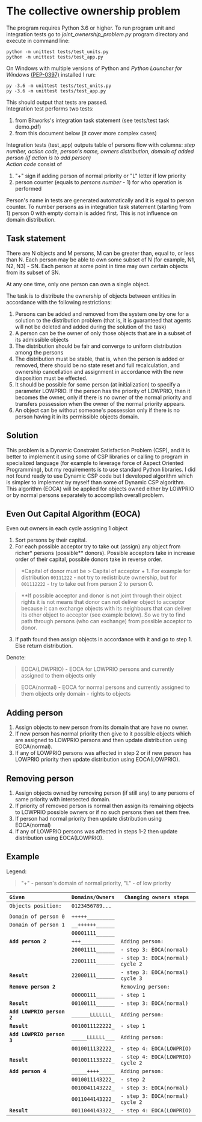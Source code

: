
The collective ownership problem
================================

The program requires Python 3.6 or higher.
To run program unit and integration tests go to _joint_ownership_problem.py_ program directory and execute in command line:
    
    python -m unittest tests/test_units.py
    python -m unittest tests/test_app.py
On Windows with multiple versions of Python and _Python Launcher for Windows_ [(PEP-0397)](https://www.python.org/dev/peps/pep-0397/ ) installed I run:

    py -3.6 -m unittest tests/test_units.py
    py -3.6 -m unittest tests/test_app.py
    
This should output that tests are passed.  
Integration test performs two tests:

1. from Bitworks's integration task statement (see tests/test task demo.pdf)
2. from this document below (it cover more complex cases)

Integration tests (test_app) outputs table of persons flow with columns: _step number, action code, person's name, owners distribution, domain of added person (if action is to add person)_  
_Action code_ consist of

1. "+" sign if adding person of normal priority or "L" letter if low priority
2. person counter (equals to _persons number_ - 1) for who operation is performed

Person's name in tests are generated automatically and it is equal to person counter. To number persons as in integration task statement (starting from 1) person 0 with empty domain is added first. This is not influence on domain distribution.

Task statement
--------------

There are N objects and M persons, M can be greater than, equal to, or less than N. Each person may be able to own some subset of N (for example, N1, N2, N3) - SN. Each person at some point in time may own certain objects from its subset of SN.

At any one time, only one person can own a single object.

The task is to distribute the ownership of objects between entities in accordance with the following restrictions:

1. Persons can be added and removed from the system one by one for a solution to the distribution problem (that is, it is guaranteed that agents will not be deleted and added during the solution of the task)
2. A person can be the owner of only those objects that are in a subset of its admissible objects
3. The distribution should be fair and converge to uniform distribution among the persons
4. The distribution must be stable, that is, when the person is added or removed, there should be no state reset and full recalculation, and ownership cancellation and assignment in accordance with the new disposition must be effected.
5. It should be possible for some person (at initialization) to specify a parameter LOWPRIO. If the person has the priority of LOWPRIO, then it becomes the owner, only if there is no owner of the normal priority and transfers possession when the owner of the normal priority appears.
6. An object can be without someone's possession only if there is no person having it in its permissible objects domain.


Solution
--------

This problem is a Dynamic Constraint Satisfaction Problem (CSP), and it is better to implement it using some of CSP libraries or calling to program in specialized language (for example to leverage force of Aspect Oriented Programming), but my requirements is to use standard Python libraries.
I did not found ready to use Dynamic CSP code but I developed algorithm which is simpler to implement by myself than some of Dynamic CSP algorithm.
This algorithm (EOCA) will be applied for objects owned either by LOWPRIO or by normal persons separately to accomplish overall problem.

Even Out Capital Algorithm (EOCA)
---------------------------------
Even out owners in each cycle assigning 1 object
1. Sort persons by their capital.
2. For each possible acceptor try to take out (assign) any object from richer* persons (possible** donors).
Possible acceptors take in increase order of their capital, possible donors take in reverse order.
> *Capital of donor must be > Capital of acceptor + 1. For example for distribution `00111222` - not try to redistribute ownership, but for `001112222` - try to take out from person 2 to person 0.

> **If possible acceptor and donor is not joint through their object rights it is not means that donor can not deliver object to acceptor
because it can exchange objects with its neighbours that can deliver its other object to acceptor (see example below).
So we try to find path through persons (who can exchange) from possible acceptor to donor.
3. If path found then assign objects in accordance with it and go to step 1. Else return distribution.

Denote:
> EOCA(LOWPRIO) - EOCA for LOWPRIO persons and currently assigned to them objects only

> EOCA(normal)  - EOCA for normal persons and currently assigned to them objects only
domain - rights to objects

Adding person
-------------
1. Assign objects to new person from its domain that are have no owner.
2. If new person has normal priority then give to it possible objects which are assigned to LOWPRIO persons and then update distribution using EOCA(normal).
3. If any of LOWPRIO persons was affected in step 2 or if new person has LOWPRIO priority then update distribution using EOCA(LOWPRIO).


Removing person
---------------
1. Assign objects owned by removing person (if still any) to any persons of same priority with intersected domain. 
2. If priority of removed person is normal then assign its remaining objects to LOWPRIO possible owners or if no such persons then set them free.
3. If person had normal priority then update distribution using EOCA(normal)
4. If any of LOWPRIO persons was affected in steps 1-2 then update distribution using EOCA(LOWPRIO).




Example
-------
Legend:
>"+" - person's domain of normal priority,
>"L" - of low priority

`Given                    `|`Domains/Owners`|`Changing owners steps`
---------------------------|----------------|------------------          
` Objects position:       `|`0123456789... `|`                `
||                      
  `Domain of person 0   `  |`+++++_________`|`                ` 
  `Domain of person 1   `  |`__++++++______`|`                `
  `                     `  |`00001111______`|`                `
**`Add person 2         `**|`+++___________`|`Adding person:  `
**`                     `**|`20001111______`|`- step 3: EOCA(normal)`
**`                     `**|`22001111______`|`- step 3: EOCA(normal) cycle 2`
**`Result               `**|`22000111______`|`- step 3: EOCA(normal) cycle 3`  
**`Remove person 2      `**|`              `|`Removing person:`
**`                     `**|`00000111______`|`- step 1        `
**`Result               `**|`00100111______`|`- step 3: EOCA(normal)`
**`Add LOWPRIO person 2 `**|`______LLLLLLL_`|`Adding person:  `
**`Result               `**|`0010011122222_`|`- step 1        `
**`Add LOWPRIO person 3 `**|`_____LLLLLL___`|`Adding person:  ` 
**`                     `**|`0010011132222_`|`- step 4: EOCA(LOWPRIO)`
**`Result               `**|`0010011133222_`|`- step 4: EOCA(LOWPRIO) cycle 2`
**`Add person 4         `**|`_____++++_____`|`Adding person:  `
**`                     `**|`0010011143222_`|`- step 2               `
**`                     `**|`0010041143222_`|`- step 3: EOCA(normal) `
**`                     `**|`0011044143222_`|`- step 3: EOCA(normal) cycle 2`
**`Result               `**|`0011044143322_`|`- step 4: EOCA(LOWPRIO)` 
